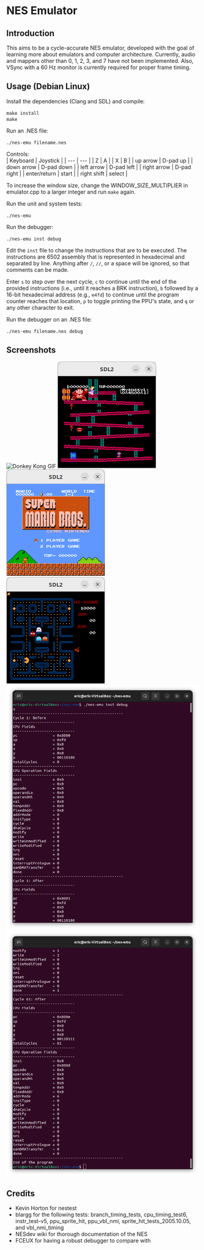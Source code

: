 # NES Emulator

## Introduction

This aims to be a cycle-accurate NES emulator, developed with the goal of learning more about emulators and computer architecture. Currently, audio and mappers other than 0, 1, 2, 3, and 7 have not been implemented. Also, VSync with a 60 Hz monitor is currently required for proper frame timing.

## Usage (Debian Linux)

Install the dependencies (Clang and SDL) and compile:

```
make install
make
```

Run an .NES file:

```
./nes-emu filename.nes
```

Controls:  
| Keyboard     | Joystick      |
| ---          | ---           |
| Z            | A             |
| X            | B             |
| up arrow     | D-pad up      |
| down arrow   | D-pad down    |
| left arrow   | D-pad left    |
| right arrow  | D-pad right   |
| enter/return | start         |
| right shift  | select        |

To increase the window size, change the WINDOW_SIZE_MULTIPLIER in emulator.cpp to a larger integer and run `make` again.

Run the unit and system tests:

```
./nes-emu
```

Run the debugger:

```
./nes-emu inst debug
```

Edit the `inst` file to change the instructions that are to be executed. The instructions are 6502 assembly that is represented in hexadecimal and separated by line. Anything after `/`, `//`, or a space will be ignored, so that comments can be made.

Enter `s` to step over the next cycle, `c` to continue until the end of the provided instructions (i.e., until it reaches a BRK instruction), `b` followed by a 16-bit hexadecimal address (e.g., `e4fd`) to continue until the program counter reaches that location, `p` to toggle printing the PPU's state, and `q` or any other character to exit.

Run the debugger on an .NES file:

```
./nes-emu filename.nes debug
```

## Screenshots

![Donkey Kong GIF](/screenshots/donkey-kong.gif)
![Donkey Kong Screenshot](/screenshots/donkey-kong.png)
![Super Mario Bros. Screenshot](/screenshots/super-mario-bros.png)
![Pac-Man Screenshot](/screenshots/pac-man.png)
![Debug Screenshot 1](/screenshots/debug1.png)
![Debug Screenshot 2](/screenshots/debug2.png)

## Credits

- Kevin Horton for nestest
- blargg for the following tests: branch_timing_tests, cpu_timing_test6, instr_test-v5, ppu_sprite_hit, ppu_vbl_nmi, sprite_hit_tests_2005.10.05, and vbl_nmi_timing
- NESdev wiki for thorough documentation of the NES
- FCEUX for having a robust debugger to compare with